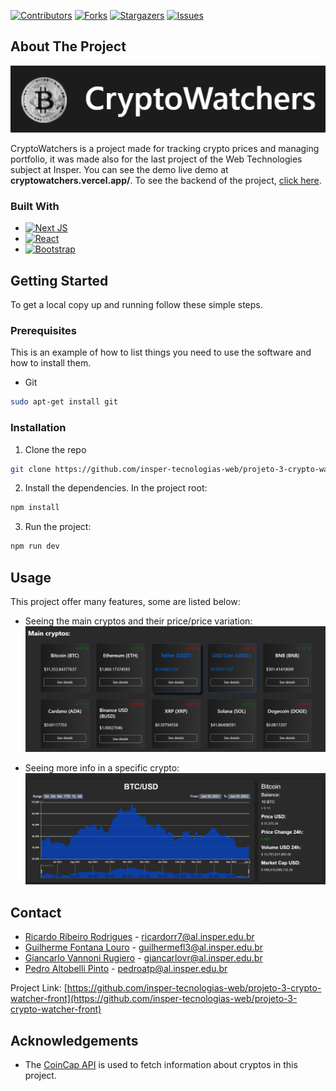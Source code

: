 <!-- PROJECT SHIELDS -->

[![Contributors][contributors-shield]][contributors-url] [![Forks][forks-shield]][forks-url] [![Stargazers][stars-shield]][stars-url] [![Issues][issues-shield]][issues-url]

<!-- ABOUT THE PROJECT -->
## About The Project

[![Product Name Screen Shot][product-screenshot]](https://example.com)

CryptoWatchers is a project made for tracking crypto prices and managing portfolio, it was made also for the last project of the Web Technologies subject at Insper. You can see the demo live demo at **cryptowatchers.vercel.app/**.
To see the backend of the project, [click here](https://github.com/guifl2001/projeto-3-crypto-watcher-backend).

### Built With

*  [![Next JS](https://img.shields.io/badge/Next-black?style=for-the-badge&logo=next.js&logoColor=white)](https://nextjs.org)
* [![React](https://img.shields.io/badge/react-%2320232a.svg?style=for-the-badge&logo=react&logoColor=%2361DAFB)](https://reactjs.org)
* [![Bootstrap](https://img.shields.io/badge/bootstrap-%23563D7C.svg?style=for-the-badge&logo=bootstrap&logoColor=white)](https://getbootstrap.com) 

<!-- GETTING STARTED -->
## Getting Started

To get a local copy up and running follow these simple steps.

### Prerequisites

This is an example of how to list things you need to use the software and how to install them.
* Git
```sh
sudo apt-get install git
```

### Installation
 
1. Clone the repo
```sh
git clone https://github.com/insper-tecnologias-web/projeto-3-crypto-watcher-front
```
2. Install the dependencies.
In the project root:
```sh
npm install
```
3. Run the project:
```sh
npm run dev
```

<!-- USAGE EXAMPLES -->
## Usage

This project offer many features, some are listed below:
- Seeing the main cryptos and their price/price variation:
![Main cryptos pic](Imgs/mainCryptos.png)

- Seeing more info in a specific crypto:
![Bitcoin specific page](Imgs/oneCryptoInfo.png)


<!-- CONTACT -->
## Contact

- [Ricardo Ribeiro Rodrigues](https://github.com/RicardoRibeiroRodrigues) - ricardorr7@al.insper.edu.br     
- [Guilherme Fontana Louro](https://github.com/guifl2001) - guilhermefl3@al.insper.edu.br        
- [Giancarlo Vannoni Rugiero](https://github.com/Gian2608) - giancarlovr@al.insper.edu.br    
- [Pedro Altobelli Pinto](https://github.com/pedroaltobelli23) - pedroatp@al.insper.edu.br            

Project Link: [https://github.com/insper-tecnologias-web/projeto-3-crypto-watcher-front](https://github.com/insper-tecnologias-web/projeto-3-crypto-watcher-front)



<!-- ACKNOWLEDGEMENTS -->
## Acknowledgements

* The [CoinCap API](https://docs.coincap.io) is used to fetch information about cryptos in this project.





<!-- MARKDOWN LINKS & IMAGES -->
<!-- https://www.markdownguide.org/basic-syntax/#reference-style-links -->
[contributors-shield]: https://img.shields.io/github/contributors/insper-tecnologias-web/projeto-3-crypto-watcher-front.svg?style=flat-square
[contributors-url]: https://github.com/insper-tecnologias-web/projeto-3-crypto-watcher-front/graphs/contributors
[forks-shield]: https://img.shields.io/github/forks/insper-tecnologias-web/projeto-3-crypto-watcher-front.svg?style=flat-square
[forks-url]: https://github.com/insper-tecnologias-web/projeto-3-crypto-watcher-front/network/members
[stars-shield]: https://img.shields.io/github/stars/insper-tecnologias-web/projeto-3-crypto-watcher-front.svg?style=flat-square
[stars-url]: https://github.com/insper-tecnologias-web/projeto-3-crypto-watcher-front/stargazers
[issues-shield]: https://img.shields.io/github/issues/insper-tecnologias-web/projeto-3-crypto-watcher-front.svg?style=flat-square
[issues-url]: https://github.com/insper-tecnologias-web/projeto-3-crypto-watcher-front/issues
[license-shield]: https://img.shields.io/github/license/insper-tecnologias-web/projeto-3-crypto-watcher-front.svg?style=flat-square
[license-url]: https://github.com/insper-tecnologias-web/projeto-3-crypto-watcher-front/blob/master/LICENSE.txt
[product-screenshot]: Imgs/ProjectLogo.png

